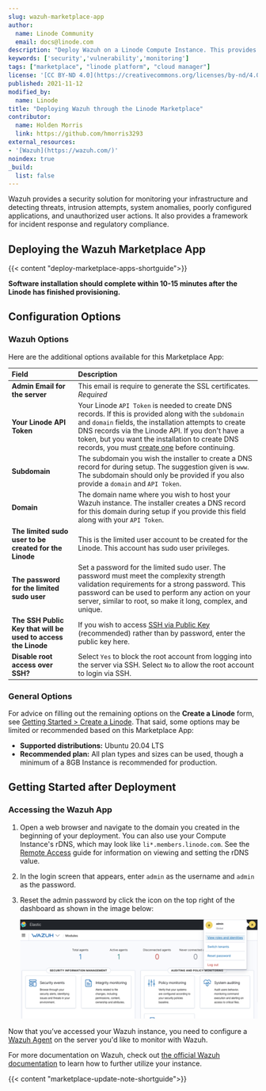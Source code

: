 ```yaml
---
slug: wazuh-marketplace-app
author:
  name: Linode Community
  email: docs@linode.com
description: "Deploy Wazuh on a Linode Compute Instance. This provides you with an open source a security monitoring solution."
keywords: ['security','vulnerability','monitoring']
tags: ["marketplace", "linode platform", "cloud manager"]
license: '[CC BY-ND 4.0](https://creativecommons.org/licenses/by-nd/4.0)'
published: 2021-11-12
modified_by:
  name: Linode
title: "Deploying Wazuh through the Linode Marketplace"
contributor:
  name: Holden Morris
  link: https://github.com/hmorris3293
external_resources:
- '[Wazuh](https://wazuh.com/)'
noindex: true
_build:
  list: false
---
```


Wazuh provides a security solution for monitoring your infrastructure and detecting threats, intrusion attempts, system anomalies, poorly configured applications, and unauthorized user actions. It also provides a framework for incident response and regulatory compliance.

## Deploying the Wazuh Marketplace App

{{< content "deploy-marketplace-apps-shortguide">}}

**Software installation should complete within 10-15 minutes after the Linode has finished provisioning.**

## Configuration Options

### Wazuh Options

Here are the additional options available for this Marketplace App:

| **Field** | **Description** |
|:--------------|:------------|
| **Admin Email for the server** | This email is require to generate the SSL certificates. *Required* |
| **Your Linode API Token** | Your Linode `API Token` is needed to create DNS records. If this is provided along with the `subdomain` and `domain` fields, the installation attempts to create DNS records via the Linode API. If you don't have a token, but you want the installation to create DNS records, you must [create one](/docs/platform/api/getting-started-with-the-linode-api/#get-an-access-token) before continuing. |
| **Subdomain** | The subdomain you wish the installer to create a DNS record for during setup. The suggestion given is `www`. The subdomain should only be provided if you also provide a `domain` and `API Token`. |
| **Domain** | The domain name where you wish to host your Wazuh instance. The installer creates a DNS record for this domain during setup if you provide this field along with your `API Token`. |
| **The limited sudo user to be created for the Linode** | This is the limited user account to be created for the Linode. This account has sudo user privileges. |
| **The password for the limited sudo user** | Set a password for the limited sudo user. The password must meet the complexity strength validation requirements for a strong password. This password can be used to perform any action on your server, similar to root, so make it long, complex, and unique. |
| **The SSH Public Key that will be used to access the Linode** | If you wish to access [SSH via Public Key](/docs/security/authentication/use-public-key-authentication-with-ssh/) (recommended) rather than by password, enter the public key here. |
| **Disable root access over SSH?** | Select `Yes` to block the root account from logging into the server via SSH. Select `No` to allow the root account to login via SSH. |

### General Options

For advice on filling out the remaining options on the **Create a Linode** form, see [Getting Started > Create a Linode](/docs/guides/getting-started/#create-a-linode). That said, some options may be limited or recommended based on this Marketplace App:

- **Supported distributions:** Ubuntu 20.04 LTS
- **Recommended plan:** All plan types and sizes can be used, though a minimum of a 8GB Instance is recommended for production.

## Getting Started after Deployment

### Accessing the Wazuh App

1.  Open a web browser and navigate to the domain you created in the beginning of your deployment. You can also use your Compute Instance's rDNS, which may look like `li*.members.linode.com`. See the [Remote Access](/docs/guides/remote-access/) guide for information on viewing and setting the rDNS value.

1.  In the login screen that appears, enter `admin` as the username and `admin` as the password.

1.  Reset the admin password by click the icon on the top right of the dashboard as shown in the image below:

    ![Wazuh Password Reset](wazuh-password.png)

Now that you’ve accessed your Wazuh instance, you need to configure a [Wazuh Agent](https://documentation.wazuh.com/current/installation-guide/wazuh-agent/index.html) on the server you'd like to monitor with Wazuh.

For more documentation on Wazuh, check out [the official Wazuh documentation](https://documentation.wazuh.com/current/installation-guide/index.html) to learn how to further utilize your instance.

{{< content "marketplace-update-note-shortguide">}}